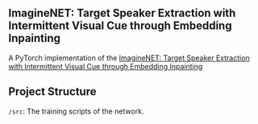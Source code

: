 ## ImagineNET: Target Speaker Extraction with Intermittent Visual Cue through Embedding Inpainting

A PyTorch implementation of the [ImagineNET: Target Speaker Extraction with Intermittent Visual Cue through Embedding Inpainting](https://arxiv.org/abs/2211.00109)

## Project Structure

`/src`: The training scripts of the network.

